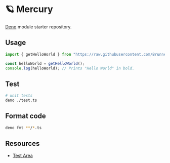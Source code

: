# 🪐 Mercury

[Deno](https://deno.land) module starter repository.

## Usage

```typescript
import { getHelloWorld } from "https://raw.githubusercontent.com/BrunnerLivio/deno-module-starter/{VERSION}/mod.ts";

const helloWorld = getHelloWorld();
console.log(helloWorld); // Prints "Hello World" in bold.
```

## Test

```bash
# unit tests
deno ./test.ts
```

## Format code

```bash
deno fmt **/*.ts
```

## Resources

- [Test Area](https://jsfiddle.net/mjcmc/wyua29bg/3/)